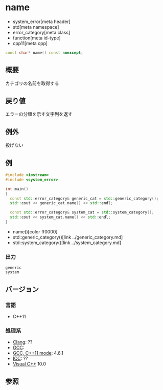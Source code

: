 # name
* system_error[meta header]
* std[meta namespace]
* error_category[meta class]
* function[meta id-type]
* cpp11[meta cpp]

```cpp
const char* name() const noexcept;
```

## 概要
カテゴリの名前を取得する


## 戻り値
エラーの分類を示す文字列を返す


## 例外
投げない


## 例
```cpp
#include <iostream>
#include <system_error>

int main()
{
  const std::error_category& generic_cat = std::generic_category();
  std::cout << generic_cat.name() << std::endl;

  const std::error_category& system_cat = std::system_category();
  std::cout << system_cat.name() << std::endl;
}
```
* name()[color ff0000]
* std::generic_category()[link ../generic_category.md]
* std::system_category()[link ../system_category.md]

### 出力
```
generic
system
```

## バージョン
### 言語
- C++11

### 処理系
- [Clang](/implementation.md#clang): ??
- [GCC](/implementation.md#gcc): 
- [GCC, C++11 mode](/implementation.md#gcc): 4.6.1
- [ICC](/implementation.md#icc): ??
- [Visual C++](/implementation.md#visual_cpp) 10.0


## 参照

